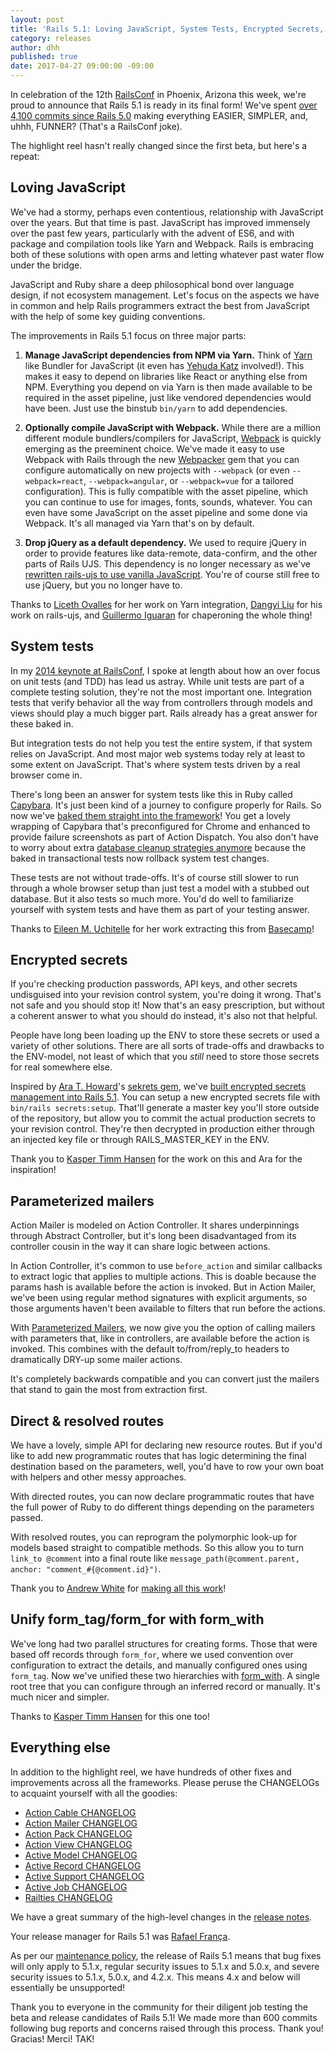 ```yaml
---
layout: post
title: 'Rails 5.1: Loving JavaScript, System Tests, Encrypted Secrets, and more'
category: releases
author: dhh
published: true
date: 2017-04-27 09:00:00 -09:00
---
```

In celebration of the 12th [RailsConf](http://railsconf.com) in Phoenix, Arizona this week, we're proud to announce that Rails 5.1 is ready in its final form! We've spent [over 4,100 commits since Rails 5.0](https://github.com/rails/rails/compare/v5.0.0...5-1-stable/) making everything EASIER, SIMPLER, and, uhhh, FUNNER? (That's a RailsConf joke).

The highlight reel hasn't really changed since the first beta, but here's a repeat:


## Loving JavaScript

We've had a stormy, perhaps even contentious, relationship with JavaScript over the years. But that time is past. JavaScript has improved immensely over the past few years, particularly with the advent of ES6, and with package and compilation tools like Yarn and Webpack. Rails is embracing both of these solutions with open arms and letting whatever past water flow under the bridge.

JavaScript and Ruby share a deep philosophical bond over language design, if not ecosystem management. Let's focus on the aspects we have in common and help Rails programmers extract the best from JavaScript with the help of some key guiding conventions.

The improvements in Rails 5.1 focus on three major parts:

1. **Manage JavaScript dependencies from NPM via Yarn.** Think of [Yarn](https://yarnpkg.com/en/) like Bundler for JavaScript (it even has [Yehuda Katz](https://github.com/wycats) involved!). This makes it easy to depend on libraries like React or anything else from NPM. Everything you depend on via Yarn is then made available to be required in the asset pipeline, just like vendored dependencies would have been. Just use the binstub `bin/yarn` to add dependencies.

2. **Optionally compile JavaScript with Webpack.** While there are a million different module bundlers/compilers for JavaScript, [Webpack](https://webpack.github.io/) is quickly emerging as the preeminent choice. We've made it easy to use Webpack with Rails through the new [Webpacker](https://github.com/rails/webpacker) gem that you can configure automatically on new projects with `--webpack` (or even `--webpack=react`, `--webpack=angular`, or `--webpack=vue` for a tailored configuration). This is fully compatible with the asset pipeline, which you can continue to use for images, fonts, sounds, whatever. You can even have some JavaScript on the asset pipeline and some done via Webpack. It's all managed via Yarn that's on by default.

3. **Drop jQuery as a default dependency.** We used to require jQuery in order to provide features like data-remote, data-confirm, and the other parts of Rails UJS. This dependency is no longer necessary as we've [rewritten rails-ujs to use vanilla JavaScript](http://guides.rubyonrails.org/working_with_javascript_in_rails.html#unobtrusive-javascript). You're of course still free to use jQuery, but you no longer have to.


Thanks to [Liceth Ovalles](https://github.com/Liceth) for her work on Yarn integration, [Dangyi Liu](https://github.com/liudangyi) for his work on rails-ujs, and [Guillermo Iguaran](https://github.com/guilleiguaran) for chaperoning the whole thing!


## System tests

In my [2014 keynote at RailsConf](https://www.youtube.com/watch?v=9LfmrkyP81M), I spoke at length about how an over focus on unit tests (and TDD) has lead us astray. While unit tests are part of a complete testing solution, they're not the most important one. Integration tests that verify behavior all the way from controllers through models and views should play a much bigger part. Rails already has a great answer for these baked in.

But integration tests do not help you test the entire system, if that system relies on JavaScript. And most major web systems today rely at least to some extent on JavaScript. That's where system tests driven by a real browser come in.

There's long been an answer for system tests like this in Ruby called [Capybara](http://teamcapybara.github.io/capybara/). It's just been kind of a journey to configure properly for Rails. So now we've [baked them straight into the framework](https://github.com/rails/rails/blob/658b5244356feba2b262e87d8b333c5a46999a5d/actionpack/lib/action_dispatch/system_test_case.rb#L11)! You get a lovely wrapping of Capybara that's preconfigured for Chrome and enhanced to provide failure screenshots as part of Action Dispatch. You also don't have to worry about extra [database cleanup strategies anymore](https://github.com/rails/rails/pull/28083) because the baked in transactional tests now rollback system test changes.

These tests are not without trade-offs. It's of course still slower to run through a whole browser setup than just test a model with a stubbed out database. But it also tests so much more. You'd do well to familiarize yourself with system tests and have them as part of your testing answer.

Thanks to [Eileen M. Uchitelle](https://github.com/eileencodes) for her work extracting this from [Basecamp](https://basecamp.com)!


## Encrypted secrets

If you're checking production passwords, API keys, and other secrets undisguised into your revision control system, you're doing it wrong. That's not safe and you should stop it! Now that's an easy prescription, but without a coherent answer to what you should do instead, it's also not that helpful.

People have long been loading up the ENV to store these secrets or used a variety of other solutions. There are all sorts of trade-offs and drawbacks to the ENV-model, not least of which that you _still_ need to store those secrets for real somewhere else.

Inspired by [Ara T. Howard](https://github.com/ahoward)'s [sekrets gem](https://github.com/ahoward/sekrets), we've [built encrypted secrets management into Rails 5.1](https://github.com/rails/rails/pull/28038). You can setup a new encrypted secrets file with `bin/rails secrets:setup`. That'll generate a master key you'll store outside of the repository, but allow you to commit the actual production secrets to your revision control. They're then decrypted in production either through an injected key file or through RAILS_MASTER_KEY in the ENV.

Thank you to [Kasper Timm Hansen][kasper] for the work on this and Ara for the inspiration!


## Parameterized mailers

Action Mailer is modeled on Action Controller. It shares underpinnings through Abstract Controller, but it's long been disadvantaged from its controller cousin in the way it can share logic between actions.

In Action Controller, it's common to use `before_action` and similar callbacks to extract logic that applies to multiple actions. This is doable because the params hash is available before the action is invoked. But in Action Mailer, we've been using regular method signatures with explicit arguments, so those arguments haven't been available to filters that run before the actions.

With [Parameterized Mailers](https://github.com/rails/rails/blob/2dadf73891431ff16709ae41ccb552a56ce34c32/actionmailer/lib/action_mailer/parameterized.rb), we now give you the option of calling mailers with parameters that, like in controllers, are available before the action is invoked. This combines with the default to/from/reply_to headers to dramatically DRY-up some mailer actions.

It's completely backwards compatible and you can convert just the mailers that stand to gain the most from extraction first.


## Direct & resolved routes

We have a lovely, simple API for declaring new resource routes. But if you'd like to add new programmatic routes that has logic determining the final destination based on the parameters, well, you'd have to row your own boat with helpers and other messy approaches.

With directed routes, you can now declare programmatic routes that have the full power of Ruby to do different things depending on the parameters passed.

With resolved routes, you can reprogram the polymorphic look-up for models based straight to compatible methods. So this allow you to turn `link_to @comment` into a final route like `message_path(@comment.parent, anchor: "comment_#{@comment.id}")`.

Thank you to [Andrew White](https://github.com/pixeltrix) for [making all this work](https://github.com/rails/rails/pull/23138)!


## Unify form_tag/form_for with form_with

We've long had two parallel structures for creating forms. Those that were based off records through `form_for`, where we used convention over configuration to extract the details, and manually configured ones using `form_tag`. Now we've unified these two hierarchies with [form_with](https://github.com/rails/rails/issues/25197). A single root tree that you can configure through an inferred record or manually. It's much nicer and simpler.

Thanks to [Kasper Timm Hansen][kasper] for this one too!


## Everything else

In addition to the highlight reel, we have hundreds of other fixes and improvements across all the frameworks. Please peruse the CHANGELOGs to acquaint yourself with all the goodies:

* [Action Cable CHANGELOG](https://github.com/rails/rails/blob/5-1-stable/actioncable/CHANGELOG.md)
* [Action Mailer CHANGELOG](https://github.com/rails/rails/blob/5-1-stable/actionmailer/CHANGELOG.md)
* [Action Pack CHANGELOG](https://github.com/rails/rails/blob/5-1-stable/actionpack/CHANGELOG.md)
* [Action View CHANGELOG](https://github.com/rails/rails/blob/5-1-stable/actionview/CHANGELOG.md)
* [Active Model CHANGELOG](https://github.com/rails/rails/blob/5-1-stable/activemodel/CHANGELOG.md)
* [Active Record CHANGELOG](https://github.com/rails/rails/blob/5-1-stable/activerecord/CHANGELOG.md)
* [Active Support CHANGELOG](https://github.com/rails/rails/blob/5-1-stable/activesupport/CHANGELOG.md)
* [Active Job CHANGELOG](https://github.com/rails/rails/blob/5-1-stable/activejob/CHANGELOG.md)
* [Railties CHANGELOG](https://github.com/rails/rails/blob/5-1-stable/railties/CHANGELOG.md)

We have a great summary of the high-level changes in the [release notes](http://guides.rubyonrails.org/5_1_release_notes.html).

Your release manager for Rails 5.1 was [Rafael França][rafaelfranca].

As per our [maintenance policy][maintenance-policy], the release of Rails 5.1 means that bug fixes will only apply to 5.1.x, regular security issues to 5.1.x and 5.0.x, and severe security issues to 5.1.x, 5.0.x, and 4.2.x. This means 4.x and below will essentially be unsupported!

Thank you to everyone in the community for their diligent job testing the beta and release candidates of Rails 5.1! We made more than 600 commits following bug reports and concerns raised through this process. Thank you! Gracias! Merci! TAK!


[kasper]: https://github.com/kaspth
[rafaelfranca]: https://github.com/rafaelfranca
[maintenance-policy]: http://guides.rubyonrails.org/maintenance_policy.html

